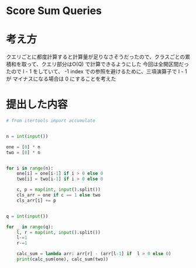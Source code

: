 # Score Sum Queries

# 考え方

クエリごとに都度計算すると計算量が足りなさそうだったので、クラスごとの累積和を取って、クエリ部分はO(Q) で計算できるようにした
今回は全開区間だったので l - 1 をしていて、 -1 index での参照を避けるために、三項演算子で l - 1 が マイナスになる場合は 0 にすることを考えた


# 提出した内容

```python
# from itertools import accumulate


n = int(input())

one = [0] * n 
two = [0] * n


for i in range(n):
    one[i] = one[i-1] if i > 0 else 0
    two[i] = two[i-1] if i > 0 else 0

    c, p = map(int, input().split())
    cls_arr = one if c == 1 else two
    cls_arr[i] += p


q = int(input())

for _ in range(q):
    l, r = map(int, input().split())
    l-=1
    r-=1

    calc_sum = lambda arr: arr[r] - (arr[l-1] if  l > 0 else 0)
    print(calc_sum(one), calc_sum(two))
```